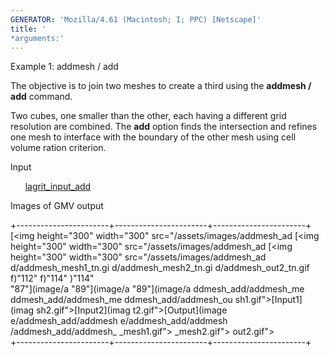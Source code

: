```yaml
---
GENERATOR: 'Mozilla/4.61 (Macintosh; I; PPC) [Netscape]'
title: '
*arguments:'
---
```


 Example 1: addmesh / add

  The objective is to join two meshes to create a third using the
  **addmesh / add** command.
 
  Two cubes, one smaller than the other, each having a different grid
  resolution are combined. The **add** option finds the intersection
  and refines one mesh to interface with the boundary of the other
  mesh using cell volume ration criterion.
 
  Input

        [lagrit\_input\_add](../lagrit_input_add)

  Images of GMV output
 
  +-----------------------+-----------------------+-----------------------+
   [<img height="300" width="300" src="/assets/images/addmesh_ad  [<img height="300" width="300" src="/assets/images/addmesh_ad  [<img height="300" width="300" src="/assets/images/addmesh_ad 
   d/addmesh_mesh1_tn.gi  d/addmesh_mesh2_tn.gi  d/addmesh_out2_tn.gif 
   f)"112"         f)"114"         )"114"         
   "87"](image/a  "89"](image/a  "89"](image/a 
   ddmesh_add/addmesh_me  ddmesh_add/addmesh_me  ddmesh_add/addmesh_ou 
   sh1.gif">[Input1](imag  sh2.gif">[Input2](imag  t2.gif">[Output](image 
   e/addmesh_add/addmesh  e/addmesh_add/addmesh  /addmesh_add/addmesh_ 
   _mesh1.gif">            _mesh2.gif">            out2.gif">             
  +-----------------------+-----------------------+-----------------------+
 
